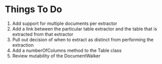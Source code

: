 # Things To Do
1. Add support for multiple documents per extractor
2. Add a link between the particular table extractor and the table that is extracted from that extractor
3. Pull out decision of when to extract as distinct from performing the extraction
4. Add a numberOfColumns method to the Table class
5. Review mutability of the DocumentWalker